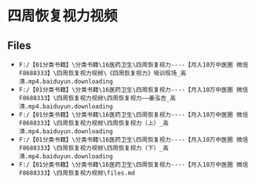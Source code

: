 # 四周恢复视力视频

## Files

- `F:/【01分类书籍】\分类书籍\16医药卫生\四周恢复视力----【月入10万中医圈 微信F8688333】\四周恢复视力视频\《四周恢复视力》培训现场_高清.mp4.baiduyun.downloading`
- `F:/【01分类书籍】\分类书籍\16医药卫生\四周恢复视力----【月入10万中医圈 微信F8688333】\四周恢复视力视频\四周恢复视力——姜泓吉_高清.mp4.baiduyun.downloading`
- `F:/【01分类书籍】\分类书籍\16医药卫生\四周恢复视力----【月入10万中医圈 微信F8688333】\四周恢复视力视频\四周恢复视力（上）_高清.mp4.baiduyun.downloading`
- `F:/【01分类书籍】\分类书籍\16医药卫生\四周恢复视力----【月入10万中医圈 微信F8688333】\四周恢复视力视频\四周恢复视力（下）_高清.mp4.baiduyun.downloading`
- `F:/【01分类书籍】\分类书籍\16医药卫生\四周恢复视力----【月入10万中医圈 微信F8688333】\四周恢复视力视频\files.md`
